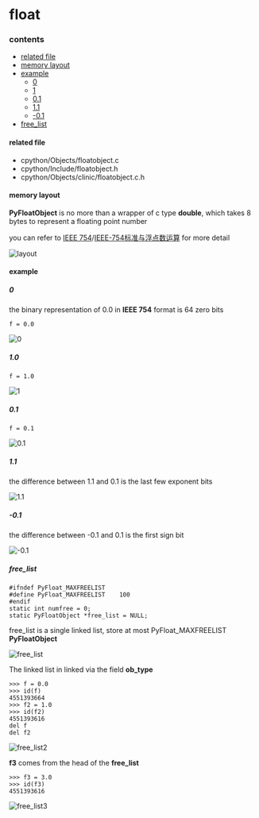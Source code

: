 # float

### contents

* [related file](#related-file)
* [memory layout](#memory-layout)
* [example](#example)
	* [0](#0)
	* [1](#1)
	* [0.1](#0.1)
	* [1.1](#1.1)
	* [-0.1](#-0.1)
* [free_list](#free_list)

#### related file
* cpython/Objects/floatobject.c
* cpython/Include/floatobject.h
* cpython/Objects/clinic/floatobject.c.h

#### memory layout

**PyFloatObject** is no more than a wrapper of c type **double**, which takes 8 bytes to represent a floating point number

you can refer to [IEEE 754](https://en.wikipedia.org/wiki/IEEE_754-1985)/[IEEE-754标准与浮点数运算](https://blog.csdn.net/m0_37972557/article/details/84594879) for more detail

![layout](https://github.com/zpoint/CPython-Internals/blob/master/BasicObject/float/layout.png)

#### example

##### 0

the binary representation of 0.0 in **IEEE 754** format is 64 zero bits

	f = 0.0

![0](https://github.com/zpoint/CPython-Internals/blob/master/BasicObject/float/0.png)

##### 1.0

	f = 1.0

![1](https://github.com/zpoint/CPython-Internals/blob/master/BasicObject/float/1.png)

##### 0.1

	f = 0.1

![0.1](https://github.com/zpoint/CPython-Internals/blob/master/BasicObject/float/0.1.png)

##### 1.1

the difference between 1.1 and 0.1 is the last few exponent bits

![1.1](https://github.com/zpoint/CPython-Internals/blob/master/BasicObject/float/1.1.png)

##### -0.1

the difference between -0.1 and 0.1 is the first sign bit

![-0.1](https://github.com/zpoint/CPython-Internals/blob/master/BasicObject/float/-0.1.png)

##### free_list

    #ifndef PyFloat_MAXFREELIST
    #define PyFloat_MAXFREELIST    100
    #endif
    static int numfree = 0;
    static PyFloatObject *free_list = NULL;

free_list is a single linked list, store at most PyFloat_MAXFREELIST **PyFloatObject**

![free_list](https://github.com/zpoint/CPython-Internals/blob/master/BasicObject/float/free_list.png)

The linked list in linked via the field **ob_type**

	>>> f = 0.0
	>>> id(f)
	4551393664
    >>> f2 = 1.0
    >>> id(f2)
    4551393616
    del f
    del f2

![free_list2](https://github.com/zpoint/CPython-Internals/blob/master/BasicObject/float/free_list2.png)

**f3** comes from the head of the **free_list**

	>>> f3 = 3.0
	>>> id(f3)
	4551393616

![free_list3](https://github.com/zpoint/CPython-Internals/blob/master/BasicObject/float/free_list3.png)
